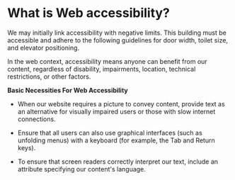 # What is Web accessibility?

We may initially link accessibility with negative limits. This building must be accessible and adhere to the following guidelines for door width, toilet size, and elevator positioning.

In the web context, accessibility means anyone can benefit from our content, regardless of disability, impairments, location, technical restrictions, or other factors.

**Basic Necessities For Web Accessibility**

- When our website requires a picture to convey content, provide text as an alternative for visually impaired users or those with slow internet connections.

- Ensure that all users can also use graphical interfaces (such as unfolding menus) with a keyboard (for example, the Tab and Return keys).

- To ensure that screen readers correctly interpret our text, include an attribute specifying our content's language.

